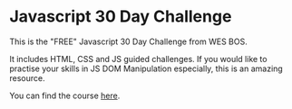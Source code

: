 # Javascript 30 Day Challenge

This is the "FREE" Javascript 30 Day Challenge from WES BOS.

It includes HTML, CSS and JS guided challenges. If you would like to practise your skills in JS DOM Manipulation especially, this is an amazing resource.

You can find the course [here](https://javascript30.com/). 
